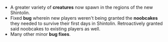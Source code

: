 * A greater variety of **creatures** now spawn in the regions of the new Shintolin.
* Fixed **bug** wherein new players weren't being granted the **noobcakes** they needed to survive their first days in Shintolin. Retroactively granted said noobcakes to existing players as well.
* Many other minor **bug fixes**.
